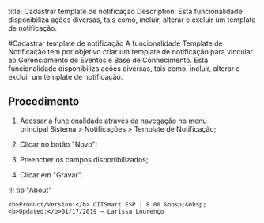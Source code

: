 title: Cadastrar template de notificação
Description: Esta funcionalidade disponibiliza ações diversas, tais como, incluir, alterar e excluir um template de notificação.

#Cadastrar template de notificação
A funcionalidade Template de Notificação tem por objetivo criar um template de notificação para vincular ao Gerenciamento de Eventos e Base de Conhecimento.
Esta funcionalidade disponibiliza ações diversas, tais como, incluir, alterar e excluir um template de notificação.

Procedimento
------------

1.  Acessar a funcionalidade através da navegação no menu principal Sistema \>
    Notificações \> Template de Notificação;

2.  Clicar no botão "Novo";

3.  Preencher os campos disponibilizados;

4.  Clicar em "Gravar".

!!! tip "About"

    <b>Product/Version:</b> CITSmart ESP | 8.00 &nbsp;&nbsp;
    <b>Updated:</b>01/17/2019 – Larissa Lourenço


